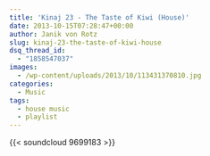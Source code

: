 ```yaml
---
title: 'Kinaj 23 - The Taste of Kiwi (House)'
date: 2013-10-15T07:28:47+00:00
author: Janik von Rotz
slug: kinaj-23-the-taste-of-kiwi-house
dsq_thread_id:
  - "1858547037"
images:
  - /wp-content/uploads/2013/10/113431370810.jpg
categories:
  - Music
tags:
  - house music
  - playlist
---
```

{{< soundcloud 9699183 >}}